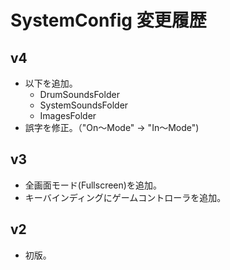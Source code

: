 ﻿
# SystemConfig 変更履歴

## v4
* 以下を追加。
  * DrumSoundsFolder
  * SystemSoundsFolder
  * ImagesFolder
* 誤字を修正。（"On～Mode" → "In～Mode")

## v3
* 全画面モード(Fullscreen)を追加。
* キーバインディングにゲームコントローラを追加。

## v2
* 初版。
